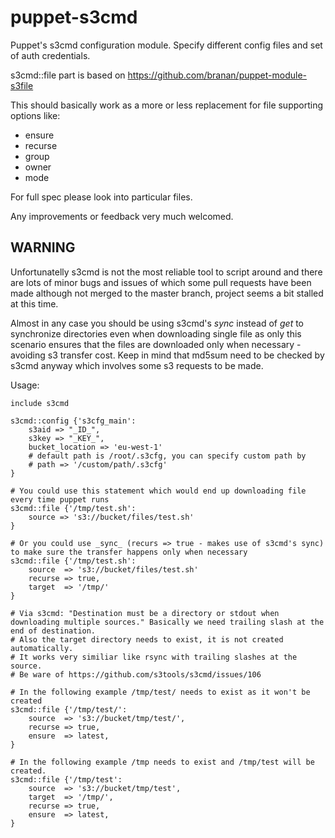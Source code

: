 puppet-s3cmd
============

Puppet's s3cmd configuration module. Specify different config files and set of auth credentials.

s3cmd::file part is based on https://github.com/branan/puppet-module-s3file

This should basically work as a more or less replacement for file supporting options like: 
* ensure
* recurse
* group
* owner
* mode


For full spec please look into particular files.

Any improvements or feedback very much welcomed.

## WARNING
Unfortunatelly s3cmd is not the most reliable tool to script around and there are lots of minor bugs and issues of which some pull requests have been made although not merged to the master branch, project seems a bit stalled at this time.

Almost in any case you should be using s3cmd's _sync_ instead of _get_ to synchronize directories even when downloading single file as only this scenario ensures that the files are downloaded only when necessary - avoiding s3 transfer cost. Keep in mind that md5sum need to be checked by s3cmd anyway which involves some s3 requests to be made.


Usage:

```
include s3cmd

s3cmd::config {'s3cfg_main':
    s3aid => "_ID_",
    s3key => "_KEY_",
    bucket_location => 'eu-west-1'
    # default path is /root/.s3cfg, you can specify custom path by
    # path => '/custom/path/.s3cfg'
}

# You could use this statement which would end up downloading file every time puppet runs
s3cmd::file {'/tmp/test.sh':
    source => 's3://bucket/files/test.sh'
}

# Or you could use _sync_ (recurs => true - makes use of s3cmd's sync) to make sure the transfer happens only when necessary
s3cmd::file {'/tmp/test.sh':
    source  => 's3://bucket/files/test.sh'
    recurse => true,
    target  => '/tmp/'
}

# Via s3cmd: "Destination must be a directory or stdout when downloading multiple sources." Basically we need trailing slash at the end of destination.
# Also the target directory needs to exist, it is not created automatically.
# It works very similiar like rsync with trailing slashes at the source.
# Be ware of https://github.com/s3tools/s3cmd/issues/106

# In the following example /tmp/test/ needs to exist as it won't be created
s3cmd::file {'/tmp/test/':
    source  => 's3://bucket/tmp/test/',
    recurse => true,
    ensure  => latest,
}

# In the following example /tmp needs to exist and /tmp/test will be created.
s3cmd::file {'/tmp/test':
    source  => 's3://bucket/tmp/test',
    target  => '/tmp/',
    recurse => true,
    ensure  => latest,
}

```

